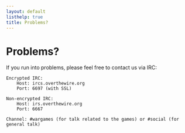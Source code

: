 ```yaml
---
layout: default
listhelp: true
title: Problems?
---
```


Problems?
=========

If you run into problems, please feel free to contact us via IRC:

	Encrypted IRC:
		Host: ircs.overthewire.org
		Port: 6697 (with SSL)

	Non-encrypted IRC:
		Host: irs.overthewire.org
		Port: 6667

	Channel: #wargames (for talk related to the games) or #social (for general talk)
